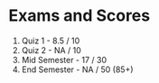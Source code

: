# Exams and Scores

1. Quiz 1 - 8.5 / 10
2. Quiz 2 - NA / 10
3. Mid Semester - 17 / 30
4. End Semester - NA / 50 (85+)



